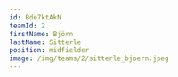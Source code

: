 ```yaml
---
id: Bde7ktAkN
teamId: 2
firstName: Björn
lastName: Sitterle
position: midfielder
image: /img/teams/2/sitterle_bjoern.jpeg
---
```

